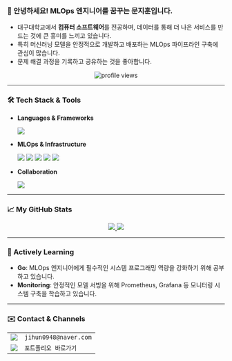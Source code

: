 ### 👋 안녕하세요! MLOps 엔지니어를 꿈꾸는 문지훈입니다.

- 대구대학교에서 **컴퓨터 소프트웨어**를 전공하며, 데이터를 통해 더 나은 서비스를 만드는 것에 큰 흥미를 느끼고 있습니다.
- 특히 머신러닝 모델을 안정적으로 개발하고 배포하는 MLOps 파이프라인 구축에 관심이 많습니다.
- 문제 해결 과정을 기록하고 공유하는 것을 좋아합니다.

<p align="center"> 
  <img src="https://komarev.com/ghpvc/?username=jihun-moon&label=Profile%20Views&color=brightgreen&style=flat-square" alt="profile views"/>
</p>

---

### 🛠️ Tech Stack & Tools

* **Languages & Frameworks**
    <p>
      <img src="https://img.shields.io/badge/Python-3776AB?style=for-the-badge&logo=Python&logoColor=white"/>
    </p>
* **MLOps & Infrastructure**
    <p>
      <img src="https://img.shields.io/badge/Docker-2496ED?style=for-the-badge&logo=Docker&logoColor=white"/>
      <img src="https://img.shields.io/badge/Kubernetes-326CE5?style=for-the-badge&logo=Kubernetes&logoColor=white"/>
      <img src="https://img.shields.io/badge/Amazon_AWS-232F3E?style=for-the-badge&logo=Amazon-AWS&logoColor=white"/>
      <img src="https://img.shields.io/badge/GitHub_Actions-2088FF?style=for-the-badge&logo=GitHub-Actions&logoColor=white"/>
      <img src="https://img.shields.io/badge/Terraform-7B42BC?style=for-the-badge&logo=Terraform&logoColor=white"/>
    </p>
* **Collaboration**
    <p>
      <img src="https://img.shields.io/badge/Notion-000000?style=for-the-badge&logo=notion&logoColor=white"/>
    </p>

---

### 📈 My GitHub Stats
<p align="center">
  <a href="https://github.com/anuraghazra/github-readme-stats">
    <img src="https://github-readme-stats.vercel.app/api?username=jihun-moon&show_icons=true&theme=radical&rank_icon=github" />
  </a>
  <a href="https://github.com/anuraghazra/github-readme-stats">
    <img src="https://github-readme-stats.vercel.app/api/top-langs/?username=jihun-moon&layout=compact&theme=radical" />
  </a>
</p>

---

### 🌱 Actively Learning

- **Go**: MLOps 엔지니어에게 필수적인 시스템 프로그래밍 역량을 강화하기 위해 공부하고 있습니다.
- **Monitoring**: 안정적인 모델 서빙을 위해 Prometheus, Grafana 등 모니터링 시스템 구축을 학습하고 있습니다.

---

### ✉️ Contact & Channels

<table>
  <tr>
    <td>
      <a href="mailto:jihun0948@naver.com">
        <img src="https://img.shields.io/badge/Email-03C75A?style=for-the-badge&logo=naver&logoColor=white"/>
      </a>
    </td>
    <td>
      <code>jihun0948@naver.com</code>
    </td>
  </tr>
  <tr>
    <td>
      <a href="https://www.notion.so/26d72d9f979f8097a1c1d6585ec7feec">
        <img src="https://img.shields.io/badge/Portfolio-FFFFFF?style=for-the-badge&logo=Notion&logoColor=black"/>
      </a>
    </td>
    <td>
      <code>포트폴리오 바로가기</code>
    </td>
  </tr>
</table>
